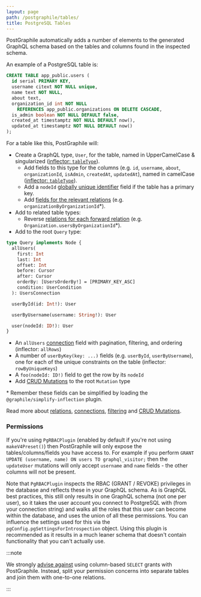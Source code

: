 ```yaml
---
layout: page
path: /postgraphile/tables/
title: PostgreSQL Tables
---
```


PostGraphile automatically adds a number of elements to the generated GraphQL
schema based on the tables and columns found in the inspected schema.

An example of a PostgreSQL table is:

```sql
CREATE TABLE app_public.users (
  id serial PRIMARY KEY,
  username citext NOT NULL unique,
  name text NOT NULL,
  about text,
  organization_id int NOT NULL
    REFERENCES app_public.organizations ON DELETE CASCADE,
  is_admin boolean NOT NULL DEFAULT false,
  created_at timestamptz NOT NULL DEFAULT now(),
  updated_at timestamptz NOT NULL DEFAULT now()
);
```

For a table like this, PostGraphile will:

- Create a GraphQL type, `User`, for the table, named in UpperCamelCase &
  singularized
  ([inflector: `tableType`](https://github.com/graphile/graphile-engine/blob/f332cb11fc32c7b50428c8d19d88121ead00d95d/packages/graphile-build-pg/src/plugins/PgBasicsPlugin.js#L485-L487)).
  - Add fields to this type for the columns (e.g. `id`, `username`, `about`,
    `organizationId`, `isAdmin`, `createdAt`, `updatedAt`), named in camelCase
    ([inflector: `tableType`](https://github.com/graphile/graphile-engine/blob/f332cb11fc32c7b50428c8d19d88121ead00d95d/packages/graphile-build-pg/src/plugins/PgBasicsPlugin.js#L488-L490)).
  - Add a `nodeId` [globally unique identifier](./node-id/) field if the table
    has a primary key.
  - Add [fields for the relevant relations](./relations/) (e.g.
    `organizationByOrganizationId`\*).
- Add to related table types:
  - Reverse [relations for each forward relation](./relations/) (e.g.
    `Organization.usersByOrganizationId`\*).
- Add to the root `Query` type:

```graphql
type Query implements Node {
  allUsers(
    first: Int
    last: Int
    offset: Int
    before: Cursor
    after: Cursor
    orderBy: [UsersOrderBy!] = [PRIMARY_KEY_ASC]
    condition: UserCondition
  ): UsersConnection

  userById(id: Int!): User

  userByUsername(username: String!): User

  user(nodeId: ID!): User
}
```

- An `allUsers` [connection](./connections/) field with pagination, filtering,
  and ordering (inflector: `allRows`)
- A number of `userByKey(key: ...)` fields (e.g. `userById`, `userByUsername`),
  one for each of the unique constraints on the table (inflector:
  `rowByUniqueKeys`)
- A `foo(nodeId: ID!)` field to get the row by its `nodeId`
- Add [CRUD Mutations](./crud-mutations/) to the root `Mutation` type

\* Remember these fields can be simplified by loading the
`@graphile/simplify-inflection` plugin.

Read more about [relations](./relations/), [connections](./connections/),
[filtering](./filtering/) and [CRUD Mutations](./crud-mutations/).

### Permissions

If you're using `PgRBACPlugin` (enabled by default if you're not using
`makeV4Preset()`) then PostGraphile will only expose the tables/columns/fields
you have access to. For example if you perform
`GRANT UPDATE (username, name) ON users TO graphql_visitor;` then the
`updateUser` mutations will only accept `username` and `name` fields - the
other columns will not be present.

Note that `PgRBACPlugin` inspects the RBAC (GRANT / REVOKE) privileges in the
database and reflects these in your GraphQL schema. As is GraphQL best
practices, this still only results in one GraphQL schema (not one per user), so
it takes the user account you connect to PostgreSQL with (from your connection
string) and walks all the roles that this user can become within the database,
and uses the union of all these permissions. You can influence the settings
used for this via the `pgConfig.pgSettingsForIntrospection` object. Using this
plugin is recommended as it results in a much leaner schema that doesn't
contain functionality that you can't actually use.

:::note

We strongly [advise against](./requirements.md) using column-based
`SELECT` grants with PostGraphile. Instead, split your permission concerns into
separate tables and join them with one-to-one relations.

:::
